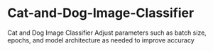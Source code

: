 # Cat-and-Dog-Image-Classifier
Cat and Dog Image Classifier
Adjust parameters such as batch size, epochs, and model architecture as needed to improve accuracy
